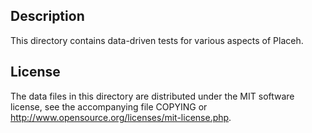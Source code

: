 Description
------------

This directory contains data-driven tests for various aspects of Placeh.

License
--------

The data files in this directory are distributed under the MIT software
license, see the accompanying file COPYING or
http://www.opensource.org/licenses/mit-license.php.

